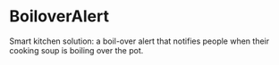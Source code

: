 # BoiloverAlert
Smart kitchen solution: a boil-over alert that notifies people when their cooking soup is boiling over the pot.
